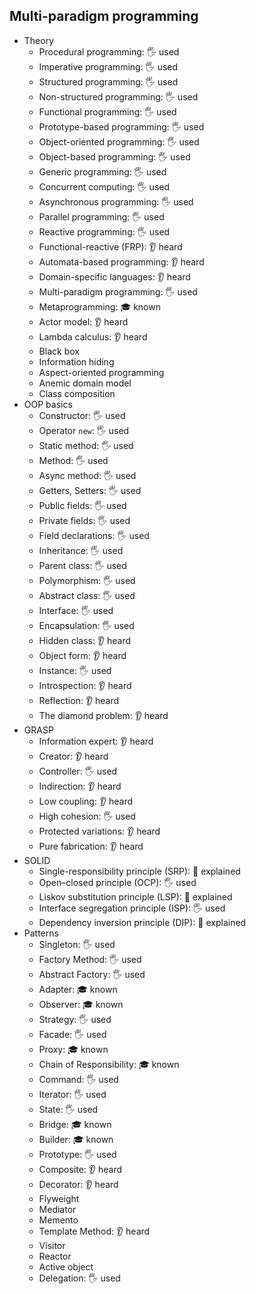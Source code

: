 ## Multi-paradigm programming

- Theory
  - Procedural programming: 🖐️ used
  - Imperative programming: 🖐️ used
  - Structured programming: 🖐️ used
  - Non-structured programming: 🖐️ used
  - Functional programming: 🖐️ used
  - Prototype-based programming: 🖐️ used
  - Object-oriented programming: 🖐️ used
  - Object-based programming: 🖐️ used
  - Generic programming: 🖐️ used
  - Concurrent computing: 🖐️ used
  - Asynchronous programming: 🖐️ used
  - Parallel programming: 🖐️ used
  - Reactive programming: 🖐️ used
  - Functional-reactive (FRP): 👂 heard
  - Automata-based programming: 👂 heard
  - Domain-specific languages: 👂 heard
  - Multi-paradigm programming: 🖐️ used
  - Metaprogramming: 🎓 known
  - Actor model: 👂 heard
  - Lambda calculus: 👂 heard
  - Black box
  - Information hiding
  - Aspect-oriented programming
  - Anemic domain model
  - Class composition
- OOP basics
  - Constructor: 🖐️ used
  - Operator `new`: 🖐️ used
  - Static method: 🖐️ used
  - Method: 🖐️ used
  - Async method: 🖐️ used
  - Getters, Setters: 🖐️ used
  - Public fields: 🖐️ used
  - Private fields: 🖐️ used
  - Field declarations: 🖐️ used
  - Inheritance: 🖐️ used
  - Parent class: 🖐️ used
  - Polymorphism: 🖐️ used
  - Abstract class: 🖐️ used
  - Interface: 🖐️ used
  - Encapsulation: 🖐️ used
  - Hidden class: 👂 heard
  - Object form: 👂 heard
  - Instance: 🖐️ used
  - Introspection: 👂 heard
  - Reflection: 👂 heard
  - The diamond problem: 👂 heard
- GRASP
  - Information expert: 👂 heard
  - Creator: 👂 heard
  - Controller: 🖐️ used
  - Indirection: 👂 heard
  - Low coupling: 👂 heard
  - High cohesion: 🖐️ used
  - Protected variations: 👂 heard
  - Pure fabrication: 👂 heard
- SOLID
  - Single-responsibility principle (SRP): 🙋 explained
  - Open–closed principle (OCP): 🖐️ used
  - Liskov substitution principle (LSP): 🙋 explained
  - Interface segregation principle (ISP): 🖐️ used
  - Dependency inversion principle (DIP): 🙋 explained
- Patterns
  - Singleton: 🖐️ used
  - Factory Method: 🖐️ used
  - Abstract Factory: 🖐️ used
  - Adapter: 🎓 known
  - Observer: 🎓 known
  - Strategy: 🖐️ used
  - Facade: 🖐️ used
  - Proxy: 🎓 known
  - Chain of Responsibility: 🎓 known
  - Command: 🖐️ used
  - Iterator: 🖐️ used
  - State: 🖐️ used
  - Bridge: 🎓 known
  - Builder: 🎓 known
  - Prototype: 🖐️ used
  - Composite: 👂 heard
  - Decorator: 👂 heard
  - Flyweight
  - Mediator
  - Memento
  - Template Method: 👂 heard
  - Visitor
  - Reactor
  - Active object
  - Delegation: 🖐️ used
